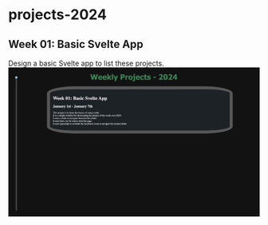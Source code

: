 # projects-2024

## Week 01: Basic Svelte App

Design a basic Svelte app to list these projects.  
<img src="./static/week01.png" width=750>